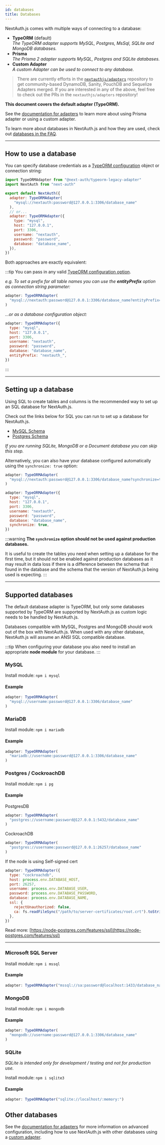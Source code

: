 ```yaml
---
id: databases
title: Databases
---
```


NextAuth.js comes with multiple ways of connecting to a database:

- **TypeORM** (default)<br/>
  _The TypeORM adapter supports MySQL, Postgres, MsSql, SQLite and MongoDB databases._
- **Prisma**<br/>
  _The Prisma 2 adapter supports MySQL, Postgres and SQLite databases._
- **Custom Adapter**<br/>
  _A custom Adapter can be used to connect to any database._

> There are currently efforts in the [`nextauthjs/adapters`](https://github.com/nextauthjs/adapters) repository to get community-based DynamoDB, Sanity, PouchDB and Sequelize Adapters merged. If you are interested in any of the above, feel free to check out the PRs in the `nextauthjs/adapters` repository!

**This document covers the default adapter (TypeORM).**

See the [documentation for adapters](/adapters/overview) to learn more about using Prisma adapter or using a custom adapter.

To learn more about databases in NextAuth.js and how they are used, check out [databases in the FAQ](/faq#databases).

---

## How to use a database

You can specify database credentials as a [TypeORM configuration](https://github.com/typeorm/typeorm/blob/master/docs/using-ormconfig.md) object or connection string:

```js title="pages/api/auth/[...nextauth].js"
import TypeORMAdapter from "@next-auth/typeorm-legacy-adapter"
import NextAuth from "next-auth"

export default NextAuth({
  adapter: TypeORMAdapter(
    "mysql://nextauth:password@127.0.0.1:3306/database_name"
  ),
  // or...
  adapter: TypeORMAdapter({
    type: "mysql",
    host: "127.0.0.1",
    port: 3306,
    username: "nextauth",
    password: "password",
    database: "database_name",
  }),
})
```

Both approaches are exactly equivalent:

:::tip
You can pass in any valid [TypeORM configuration option](https://github.com/typeorm/typeorm/blob/master/docs/using-ormconfig.md).

_e.g. To set a prefix for all table names you can use the **entityPrefix** option as connection string parameter:_

```js
adapter: TypeORMAdapter(
  "mysql://nextauth:password@127.0.0.1:3306/database_name?entityPrefix=nextauth_"
)
```

_…or as a database configuration object:_

```js
adapter: TypeORMAdapter({
  type: "mysql",
  host: "127.0.0.1",
  port: 3306,
  username: "nextauth",
  password: "password",
  database: "database_name",
  entityPrefix: "nextauth_",
})
```

:::

---

## Setting up a database

Using SQL to create tables and columns is the recommended way to set up an SQL database for NextAuth.js.

Check out the links below for SQL you can run to set up a database for NextAuth.js.

- [MySQL Schema](/schemas/mysql)
- [Postgres Schema](/schemas/postgres)

_If you are running SQLite, MongoDB or a Document database you can skip this step._

Alternatively, you can also have your database configured automatically using the `synchronize: true` option:

```js
adapter: TypeORMAdapter(
  "mysql://nextauth:password@127.0.0.1:3306/database_name?synchronize=true"
)
```

```js
adapter: TypeORMAdapter({
  type: "mysql",
  host: "127.0.0.1",
  port: 3306,
  username: "nextauth",
  password: "password",
  database: "database_name",
  synchronize: true,
})
```

:::warning
**The `synchronize` option should not be used against production databases.**

It is useful to create the tables you need when setting up a database for the first time, but it should not be enabled against production databases as it may result in data loss if there is a difference between the schema that found in the database and the schema that the version of NextAuth.js being used is expecting.
:::

---

## Supported databases

The default database adapter is TypeORM, but only some databases supported by TypeORM are supported by NextAuth.js as custom logic needs to be handled by NextAuth.js.

Databases compatible with MySQL, Postgres and MongoDB should work out of the box with NextAuth.js. When used with any other database, NextAuth.js will assume an ANSI SQL compatible database.

:::tip
When configuring your database you also need to install an appropriate **node module** for your database.
:::

### MySQL

Install module:
`npm i mysql`

#### Example

```js
adapter: TypeORMAdapter(
  "mysql://username:password@127.0.0.1:3306/database_name"
)
```

### MariaDB

Install module:
`npm i mariadb`

#### Example

```js
adapter: TypeORMAdapter(
  "mariadb://username:password@127.0.0.1:3306/database_name"
)
```

### Postgres / CockroachDB

Install module:
`npm i pg`

#### Example

PostgresDB

```js
adapter: TypeORMAdapter(
  "postgres://username:password@127.0.0.1:5432/database_name"
)
```

CockroachDB

```js
adapter: TypeORMAdapter(
  "postgres://username:password@127.0.0.1:26257/database_name"
)
```

If the node is using Self-signed cert

```js
adapter: TypeORMAdapter({
  type: "cockroachdb",
  host: process.env.DATABASE_HOST,
  port: 26257,
  username: process.env.DATABASE_USER,
  password: process.env.DATABASE_PASSWORD,
  database: process.env.DATABASE_NAME,
  ssl: {
    rejectUnauthorized: false,
    ca: fs.readFileSync("/path/to/server-certificates/root.crt").toString(),
  },
})
```

Read more: [https://node-postgres.com/features/ssl](https://node-postgres.com/features/ssl)

---

### Microsoft SQL Server

Install module:
`npm i mssql`

#### Example

```js
adapter: TypeORMAdapter("mssql://sa:password@localhost:1433/database_name")
```

### MongoDB

Install module:
`npm i mongodb`

#### Example

```js
adapter: TypeORMAdapter(
  "mongodb://username:password@127.0.0.1:3306/database_name"
)
```

### SQLite

_SQLite is intended only for development / testing and not for production use._

Install module:
`npm i sqlite3`

#### Example

```js
adapter: TypeORMAdapter("sqlite://localhost/:memory:")
```

## Other databases

See the [documentation for adapters](/adapters/overview) for more information on advanced configuration, including how to use NextAuth.js with other databases using a [custom adapter](/tutorials/creating-a-database-adapter).
